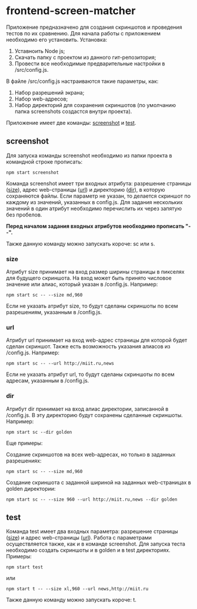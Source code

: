 # frontend-screen-matcher

Приложение предназначено для создания скриншотов и проведения тестов по их сравнению.
Для начала работы с приложением необходимо его установить. Установка:
1. Уставноить Node js;
2. Скачать папку с проектом из данного гит-репозитория;
3. Провести все необходимые предварительные настройки в /src/config.js.

В файле /src/config.js настраиваются такие параметры, как:
1. Набор разрешений экрана;
2. Набор web-адресов;
3. Набор директорий для сохранения скриншотов (по умолчанию папка screenshots создастся внутри проекта).

Приложение имеет две команды: [screenshot](https://github.com/Adusya/frontend-screen-matcher/blob/master/README.md#screenshot) и [test](https://github.com/Adusya/frontend-screen-matcher/blob/master/README.md#test).

## screenshot
Для запуска команды screenshot необходимо из папки проекта в командной строке прописать:

    npm start screenshot

Команда screenshot имеет три входных атрибута: разрешение страницы ([size](https://github.com/Adusya/frontend-screen-matcher/blob/master/README.md#size)), адрес web-страницы ([url](https://github.com/Adusya/frontend-screen-matcher/blob/master/README.md#url)) и директорию ([dir](https://github.com/Adusya/frontend-screen-matcher/blob/master/README.md#dir)), в которую сохраняются файлы. Если параметр не указан, то делается скриншот по каждому из значений, указанных в config.js. Для задания нескольких значений в один атрибут необходимо перечислить их через запятую без пробелов.

**Перед началом задания входных атрибутов необходимо прописать "--".**

Также данную команду можно запускать короче: sc или s.

### size

Атрибут size принимает на вход размер ширины страницы в пикселях для будущего скриншота. На вход может быть принято числовое значение или алиас, который указан в /config.js. Например:

    npm start sc -- --size md,960
    
Если не указать атрибут size, то будут сделаны скриншоты по всем разрешениям, указанным в /config.js.

### url

Атрибут url принимает на вход web-адрес страницы для которой будет сделан скриншот. Также есть возможность указания алиасов из /config.js. Например:

    npm start sc -- --url http://miit.ru,news
    
Если не указать атрибут url, то будут сделаны скриншоты по всем адресам, указанным в /config.js.
    
### dir

Атрибут dir принимает на вход алиас директории, записанной в /config.js. В эту директорию будут сохранены сделанные скриншоты. Например:

    npm start sc --dir golden

Еще примеры:

Создание скриншотов на всех web-адресах, но только в заданных разрешениях:

    npm start sc -- --size md,960

Создание скриншота с заданной шириной на заданных web-страницах в golden директории:

    npm start sc -- --size 960 --url http://miit.ru,news --dir golden


## test
Команда test имеет два входных параметра: разрешение страницы ([size](https://github.com/Adusya/frontend-screen-matcher/blob/master/README.md#size)) и адрес web-страницы ([url](https://github.com/Adusya/frontend-screen-matcher/blob/master/README.md#url)). Работа с параметрами осуществляется также, как и в команде screenshot. Для запуска теста необходимо создать скриншоты и в golden и в test директориях. 
Примеры:

    npm start test
    
или
    
    npm start t -- --size xl,960 --url news,http://miit.ru
    
Также данную команду можно запускать короче: t.
    
